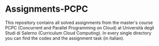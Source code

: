 # Assignments-PCPC
This repository contains all solved assignments from the master's course PCPC (Concurrent and Parallel Programming on Cloud) at Università degli Studi di Salerno (Curriculum Cloud Computing). In every single directory you can find the codes and the assignment task (in italian).
